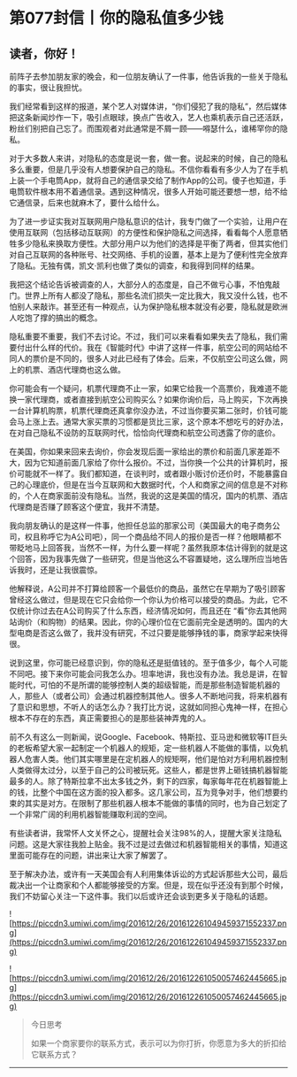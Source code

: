# 第077封信丨你的隐私值多少钱

## 读者，你好！

前阵子去参加朋友家的晚会，和一位朋友确认了一件事，他告诉我的一些关于隐私的事实，很让我担忧。

我们经常看到这样的报道，某个艺人对媒体讲，“你们侵犯了我的隐私”，然后媒体把这条新闻炒作一下，吸引点眼球，换点广告收入，艺人也乘机表示自己还活跃，粉丝们别把自己忘了。而围观者对此通常是不屑一顾——嘚瑟什么，谁稀罕你的隐私。

对于大多数人来讲，对隐私的态度是说一套，做一套。说起来的时候，自己的隐私多么重要，但是几乎没有人想要保护自己的隐私。不信你看看有多少人为了在手机上装一个手电筒App，就将自己的通信录交给了制作App的公司。傻子也知道，手电筒软件根本用不着通信录。遇到这种情况，很多人开始可能还要想一想，给不给它通信录，后来也就麻木了，要什么给什么。

为了进一步证实我对互联网用户隐私意识的估计，我专门做了一个实验，让用户在使用互联网（包括移动互联网）的方便性和保护隐私之间选择，看看每个人愿意牺牲多少隐私来换取方便性。大部分用户以为他们的选择是平衡了两者，但其实他们对自己互联网的各种账号、社交网络、手机的设置，基本上是为了便利性完全放弃了隐私。无独有偶，凯文·凯利也做了类似的调查，和我得到同样的结果。

我把这个结论告诉被调查的人，大部分人的态度是，自己不做亏心事，不怕鬼敲门。世界上所有人都没了隐私，那些名流们损失一定比我大，我又没什么钱，也不怕别人来敲诈。甚至还有一种观点，认为保护隐私根本就没有必要，隐私就是欧洲人吃饱了撑的搞出的概念。

隐私重要不重要，我们不去讨论。不过，我们可以来看看如果失去了隐私，我们需要付出什么样的代价。我在《智能时代》中讲了这样一件事，航空公司的网站给不同人的票价是不同的，很多人对此已经有了体会。后来，不仅航空公司这么做，网上的机票、酒店代理商也这么做。

你可能会有一个疑问，机票代理商不止一家，如果它给我一个高票价，我难道不能换一家代理商，或者直接到航空公司购买么？如果你询价后，马上购买，下次再换一台计算机购票，机票代理商还真拿你没办法，不过当你要买第二张时，价钱可能会马上涨上去。通常大家买票的习惯都是货比三家，这个原本不想吃亏的好办法，在对自己隐私不设防的互联网时代，恰恰向代理商和航空公司透露了你的底价。

在美国，你如果来回来去询价，你会发现后面一家给出的票价和前面几家差距不大，因为它知道前面几家给了你什么报价。不过，当你换一个公共的计算机时，报价可能就不一样了。我们都知道，在谈判时，或者跟小贩讨价还价时，不能暴露自己的心理底价，但是在当今互联网和大数据时代，个人和商家之间的信息是不对称的，个人在商家面前没有隐私。当然，我说的这是美国的情况，国内的机票、酒店代理商是否赚了顾客这个便宜，我并不清楚。

我向朋友确认的是这样一件事，他担任总监的那家公司（美国最大的电子商务公司，权且称呼它为A公司吧），同一个商品给不同人的报价是否一样？他眼睛都不带眨地马上回答我，当然不一样，为什么要一样呢？虽然我原本估计得到的就是这个回答，因为我事先做了一些研究，但是当他这么不容置疑地，这么理所应当地告诉我时，还是让我很震惊。

他解释说，A公司并不打算给顾客一个最低价的商品，虽然它在早期为了吸引顾客曾经这么做过，但是现在它只会给你一个你认为价格可以接受的商品。为此，它不仅统计你过去在A公司购买了什么东西，经济情况如何，而且还在 “看”你去其他网站询价（和购物）的结果。因此，你的心理价位在它面前完全是透明的。国内的大型电商是否这么做了，我并没有研究，不过只要是能够挣钱的事，商家学起来快得很。

说到这里，你可能已经意识到，你的隐私还是挺值钱的。至于值多少，每个人可能不同吧。接下来你可能会问我怎么办。坦率地讲，我也没有办法。我总是讲，在智能时代，可怕的不是所谓的能够控制人类的超级智能，而是那些制造智能机器的人，那些人（或者公司）会通过机器控制其他人。很多人不断地问我，将来机器有了意识和思想，不听人的话怎么办？我打比方说，这就如同担心鬼神一样，在担心根本不存在的东西，真正需要担心的是那些装神弄鬼的人。

前不久有这么一则新闻，说Google、Facebook、特斯拉、亚马逊和微软等IT巨头的老板希望大家一起制定一个机器人的规矩，定一些机器人不能做的事情，以免机器人危害人类。他们其实哪里是在定机器人的规矩啊，他们是怕对方利用机器控制人类做得太过分，以至于自己的公司被玩死。这些人，都是世界上砸钱搞机器智能最多的人。除了特斯拉拿不出太多钱之外，剩下的四家，每家每年花在机器智能上的钱，比整个中国在这方面的投入都多。这几家公司，互为竞争对手，他们想要约束的其实是对方。在限制了那些机器人根本不能做的事情的同时，也为自己划定了一个非常广阔的利用机器智能赚取利润的空间。

有些读者讲，我常怀人文关怀之心，提醒社会关注98%的人，提醒大家关注隐私问题。这是大家往我脸上贴金。我不过是过去做过和机器智能相关的事情，知道这里面可能存在的问题，讲出来让大家了解罢了。

至于解决办法，或许有一天美国会有人利用集体诉讼的方式起诉那些大公司，最后裁决出一个让商家和个人都能够接受的方案。但是，现在似乎还没有到那个时候，我们不妨留心关注一下这件事。我们以后或许还会谈到更多关于隐私的话题。

![https://piccdn3.umiwi.com/img/201612/26/201612261049459371552337.png](https://piccdn3.umiwi.com/img/201612/26/201612261049459371552337.png)

![https://piccdn3.umiwi.com/img/201612/26/201612261050057462445665.jpg](https://piccdn3.umiwi.com/img/201612/26/201612261050057462445665.jpg)

> 今日思考
> 
> 如果一个商家要你的联系方式，表示可以为你打折，你愿意为多大的折扣给它联系方式？

---

